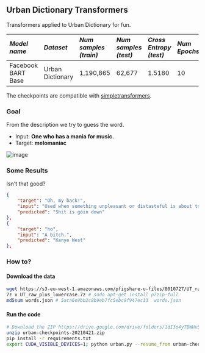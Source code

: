 ## Urban Dictionary Transformers
Transformers applied to Urban Dictionary for fun.


 *Model name* | *Dataset* | *Num samples (train)* | *Num samples (test)* | *Cross Entropy (test)* | *Num Epochs* | Download model | Results (test)
 | :--- | :--- | :--- | :--- | :--- | :--- | :--- | :--- 
Facebook BART Base          | Urban Dictionary | 1,190,865 | 62,677 | 1.5180 | 10 |  [Click (zip)](https://drive.google.com/drive/folders/1dI3o4yTBWHv5s15LxowCY3FDtFyGWkgO?usp=sharing) |  [Click (json)](https://drive.google.com/drive/folders/1dI3o4yTBWHv5s15LxowCY3FDtFyGWkgO?usp=sharing) |

The checkpoints are compatible with [simpletransformers](https://github.com/ThilinaRajapakse/simpletransformers).

### Goal

From the description we try to guess the word.

- Input: **One who has a mania for music.**
- Target: **melomaniac**

![image](https://user-images.githubusercontent.com/4516927/114693303-6c04ce00-9d54-11eb-8ce8-28499512605b.png)

### Some Results

Isn't that good?

```json
{
    "target": "Oh, my back!",
    "input": "Used when something unpleasant or distasteful is about to happen.",
    "predicted": "Shit is goin down"
},
{
    "target": "ho",
    "input": "A bitch.",
    "predicted": "Kanye West"
},
```


### How to?

#### Download the data

```bash
wget https://s3-eu-west-1.amazonaws.com/pfigshare-u-files/8010727/UT_raw_plus_lowercase.7z
7z x UT_raw_plus_lowercase.7z # sudo apt-get install p7zip-full
md5sum words.json # 5aca6e9bb2c8b9eb7fc5ebc9f947ec33  words.json
```

#### Run the code

```bash
# Download the ZIP https://drive.google.com/drive/folders/1dI3o4yTBWHv5s15LxowCY3FDtFyGWkgO.
unzip urban-checkpoints-20210421.zip
pip install -r requirements.txt
export CUDA_VISIBLE_DEVICES=1; python urban.py --resume_from urban-checkpoints-20210421 --eval_only
```
